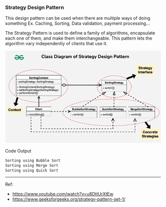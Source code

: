 ### Strategy Design Pattern

This design pattern can be used when there are multiple ways of doing something
Ex. Caching, Sorting, Data validation, payment processing...

The Strategy Pattern is used to define a family of algorithms,
encapsulate each one of them, and make them interchangeable. 
This pattern lets the algorithm vary independently of clients that use it.

![img.png](../Assets/stratergyDesignPattern.png)

Code Output
```agsl
Sorting using Bubble Sort
Sorting using Merge Sort
Sorting using Quick Sort
```


---

Ref: 
- https://www.youtube.com/watch?v=u8DttUrXtEw
- https://www.geeksforgeeks.org/strategy-pattern-set-1/